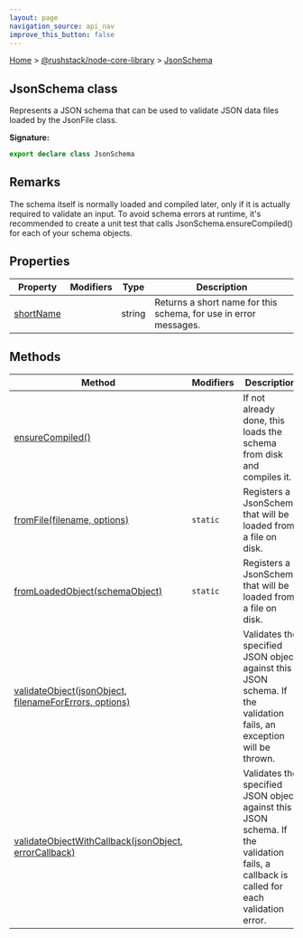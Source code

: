 ```yaml
---
layout: page
navigation_source: api_nav
improve_this_button: false
---
```



[Home](./index.md) &gt; [@rushstack/node-core-library](./node-core-library.md) &gt; [JsonSchema](./node-core-library.jsonschema.md)

## JsonSchema class

Represents a JSON schema that can be used to validate JSON data files loaded by the JsonFile class.

<b>Signature:</b>

```typescript
export declare class JsonSchema
```

## Remarks

The schema itself is normally loaded and compiled later, only if it is actually required to validate an input. To avoid schema errors at runtime, it's recommended to create a unit test that calls JsonSchema.ensureCompiled() for each of your schema objects.

## Properties

|  Property | Modifiers | Type | Description |
|  --- | --- | --- | --- |
|  [shortName](./node-core-library.jsonschema.shortname.md) |  | string | Returns a short name for this schema, for use in error messages. |

## Methods

|  Method | Modifiers | Description |
|  --- | --- | --- |
|  [ensureCompiled()](./node-core-library.jsonschema.ensurecompiled.md) |  | If not already done, this loads the schema from disk and compiles it. |
|  [fromFile(filename, options)](./node-core-library.jsonschema.fromfile.md) | <code>static</code> | Registers a JsonSchema that will be loaded from a file on disk. |
|  [fromLoadedObject(schemaObject)](./node-core-library.jsonschema.fromloadedobject.md) | <code>static</code> | Registers a JsonSchema that will be loaded from a file on disk. |
|  [validateObject(jsonObject, filenameForErrors, options)](./node-core-library.jsonschema.validateobject.md) |  | Validates the specified JSON object against this JSON schema. If the validation fails, an exception will be thrown. |
|  [validateObjectWithCallback(jsonObject, errorCallback)](./node-core-library.jsonschema.validateobjectwithcallback.md) |  | Validates the specified JSON object against this JSON schema. If the validation fails, a callback is called for each validation error. |
